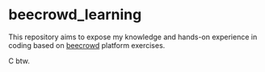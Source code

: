 # beecrowd_learning

This repository aims to expose my knowledge and hands-on experience in coding based on [beecrowd](https://beecrowd.com) platform exercises.

C btw.